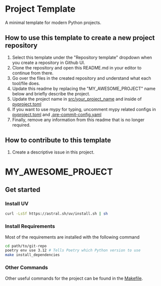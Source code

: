# Project Template
A minimal template for modern Python projects.

## How to use this template to create a new project repository
1. Select this template under the "Repository template" dropdown when you create a repository in Github UI.
2. Clone the repository and open this README.md in your editor to continue from there.
3. Go over the files in the created repository and understand what each tool/file does.
4. Update this readme by replacing the "MY_AWESOME_PROJECT" name below and briefly describe the project.
5. Update the project name in [src/your_project_name](src/your_project_name) and inside of [pyproject.toml](pyproject.toml)
6. If you want to use mypy for typing, uncomment mypy related configs in [pyproject.toml](pyproject.toml) and [.pre-commit-config.yaml](.pre-commit-config.yaml)
7. Finally, remove any information from this readme that is no longer required.

## How to contribute to this template
1. Create a descriptive issue in this project.

# MY_AWESOME_PROJECT
## Get started
### Install UV

```bash
curl -LsSf https://astral.sh/uv/install.sh | sh
```

### Install Requirements
Most of the requirements are installed with the following command
```bash
cd path/to/git-repo
poetry env use 3.12 # Tells Poetry which Python version to use
make install_dependencies
```

### Other Commands
Other useful commands for the project can be found in the [Makefile](Makefile).
